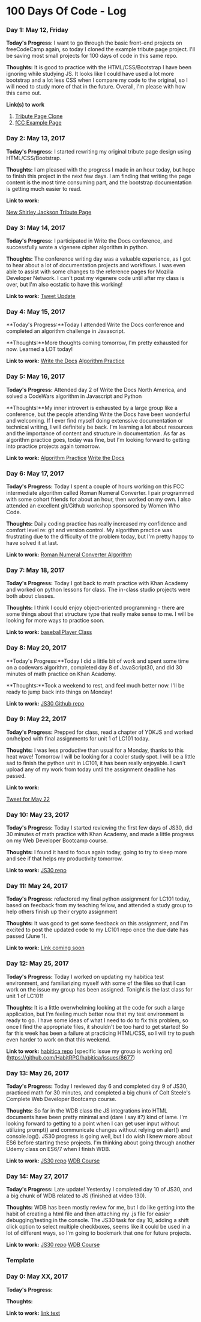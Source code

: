 # 100 Days Of Code - Log

### Day 1: May 12, Friday

**Today's Progress**: I want to go through the basic front-end projects on freeCodeCamp again, so today I cloned the example tribute page project. I'll be saving most small projects for 100 days of code in this same repo.

**Thoughts:** It is good to practice with the HTML/CSS/Bootstrap I have been ignoring while studying JS. It looks like I could have used a lot more bootstrap and a lot less CSS when I compare my code to the original, so I will need to study more of that in the future.  Overall, I'm please with how this came out.

**Link(s) to work**
1. [Tribute Page Clone](https://github.com/razzlepdx/100-days-of-code/tree/master/tribute-pages/tribute-clone)
2. [fCC Example Page](https://codepen.io/freeCodeCamp/pen/NNvBQW)

### Day 2: May 13, 2017 

**Today's Progress:** I started rewriting my original tribute page design using HTML/CSS/Bootstrap. 

**Thoughts:** I am pleased with the progress I made in an hour today, but hope to finish this project in the next few days.  I am finding that writing the page content is the most time consuming part, and the bootstrap documentation is getting much easier to read. 

**Link to work:** 

[New Shirley Jackson Tribute Page](https://github.com/razzlepdx/100-days-of-code/tree/master/tribute-pages/sj-tribute)

### Day 3: May 14, 2017 

**Today's Progress:** I participated in Write the Docs conference, and  successfully wrote a vigenere cipher algorithm in python.

**Thoughts:** The conference writing day was a valuable experience, as I got to hear about a lot of documentation projects and workflows. I was even able to assist with some changes to the reference pages for Mozilla Developer Network. I can't post my vigenere code until after my class is over, but I'm also ecstatic to have this working! 

**Link to work:** 
[Tweet Update](https://twitter.com/PagesFlutter/status/863979303196688384)

### Day 4: May 15, 2017 

**Today's Progress:**Today I attended Write the Docs conference and completed an algorithm challenge in Javascript.

**Thoughts:**More thoughts coming tomorrow, I'm pretty exhausted for now. Learned a LOT today!

**Link to work:** 
[Write the Docs](http://www.writethedocs.org/conf/na/2017/)
[Algorithm Practice](https://github.com/razzlepdx/100-days-of-code/tree/master/algo-practice)

### Day 5: May 16, 2017 

**Today's Progress:** Attended day 2 of Write the Docs North America, and solved a CodeWars algorithm in Javascript and Python

**Thoughts:**My inner introvert is exhausted by a large group like a conference, but the people attending Write the Docs have been wonderful and welcoming.  If I ever find myself doing extenssive documentation or technical writing, I will definitely be back. I'm learning a lot about resources and the importance of content and structure in documentation. As far as algorithm practice goes, today was fine, but I'm looking forward to getting into practice projects again tomorrow. 

**Link to work:** 
[Algorithm Practice](https://github.com/razzlepdx/100-days-of-code/tree/master/algo-practice)
[Write the Docs](http://www.writethedocs.org/conf/na/2017/)

### Day 6: May 17, 2017 

**Today's Progress:** Today I spent a couple of hours working on this FCC intermediate algorithm called Roman Numeral Converter. I pair programmed with some cohort friends for about an hour, then worked on my own.  I also attended an excellent git/Github workshop sponsored by Women Who Code. 

**Thoughts:** Daily coding practice has really increased my confidence and comfort level re: git and version control.  My algorithm practice was frustrating due to the difficulty of the problem today, but I'm pretty happy to have solved it at last. 

**Link to work:** 
[Roman Numeral Converter Algorithm](https://github.com/razzlepdx/FCC-Algorithms/tree/master/Intermediate-Algorithms)

### Day 7: May 18, 2017 

**Today's Progress:** Today I got back to math practice with Khan Academy and worked on python lessons for class.  The in-class studio projects were both about classes. 

**Thoughts:** I think I could enjoy object-oriented programming - there are some things about that structure type that really make sense to me.  I will be looking for more ways to practice soon.

**Link to work:** 
[baseballPlayer Class](https://github.com/razzlepdx/LC101-pdx2017/tree/master/studios)

### Day 8: May 20, 2017 

**Today's Progress:**Today I did a little bit of work and spent some time on a codewars algorithm, completed day 8 of JavaScript30, and did 30 minutes of math practice on Khan Academy. 

**Thoughts:**Took a weekend to rest, and feel much better now.  I'll be ready to jump back into things on Monday! 

**Link to work:** 
[JS30 Github repo](https://github.com/razzlepdx/JavaScript30)

### Day 9: May 22, 2017 

**Today's Progress:** Prepped for class, read a chapter of YDKJS and worked on/helped with final assignments for unit 1 of LC101 today.

**Thoughts:** I was less productive than usual for a Monday, thanks to this heat wave!  Tomorrow I will be looking for a cooler study spot.  I will be a little sad to finish the python unit in LC101, it has been really enjoyable.  I can't upload any of my work from today until the assignment deadline has passed. 

**Link to work:** 

[Tweet for May 22](https://twitter.com/PagesFlutter/status/866893578231873536)

### Day 10: May 23, 2017 
**Today's Progress:** Today I started reviewing the first few days of JS30, did 30 minutes of math practice with Khan Academy, and made a little progress on my Web Developer Bootcamp course. 

**Thoughts:** I found it hard to focus again today, going to try to sleep more and see if that helps my productivity tomorrow.

**Link to work:** 
[JS30 repo](https://github.com/razzlepdx/JavaScript30)

### Day 11: May 24, 2017 
**Today's Progress:** refactored my final python assignment for LC101 today, based on feedback from my teaching fellow, and attended a study group to help others finish up their crypto assignment

**Thoughts:** It was good to get some feedback on this assignment, and I'm excited to post the updated code to my LC101 repo once the due date has passed (June 1).

**Link to work:** 
[Link coming soon](#)

### Day 12: May 25, 2017 
**Today's Progress:** Today I worked on updating my habitica test environment, and familiarizing myself with some of the files so that I can work on the issue my group has been assigned.  Tonight is the last class for unit 1 of LC101! 

**Thoughts:** It is a little overwhelming looking at the code for such a large application, but I'm feeling much better now that my test environment is ready to go.  I have some ideas of what I need to do to fix this problem, so once I find the appropriate files, it shouldn't be too hard to get started!  So far this week has been a failure at practicing HTML/CSS, so I will try to push even harder to work on that this weekend.

**Link to work:** 
[habitica repo](https://github.com/razzlepdx/habitica)
[specific issue my group is working on] (https://github.com/HabitRPG/habitica/issues/8677)

### Day 13: May 26, 2017 

**Today's Progress:** Today I reviewed day 6 and completed day 9 of JS30, practiced math for 30 minutes, and completed a big chunk of Colt Steele's Complete Web Developer Bootcamp course. 

**Thoughts:** So far in the WDB class the JS integrations into HTML documents have been pretty minimal and (dare I say it?) kind of lame.  I'm looking forward to getting to a point when I can get user input without utilizing prompt() and communicate changes without relying on alert() and console.log().  JS30 progress is going well, but I do wish I knew more about ES6 before starting these projects.  I'm thinking about going through another Udemy class on ES6/7 when I finish WDB.

**Link to work:** 
[JS30 repo](https://github.com/razzlepdx/JavaScript30)
[WDB Course](https://www.udemy.com/the-web-developer-bootcamp/)

### Day 14: May 27, 2017 

**Today's Progress:** Late update! Yesterday I completed day 10 of JS30, and a big chunk of WDB related to JS (finished at video 130). 

**Thoughts:** WDB has been mostly review for me, but I do like getting into the habit of creating a html file and then attaching my .js file for easier debugging/testing in the console. The JS30 task for day 10, adding a shift click option to select multiple checkboxes, seems like it could be used in a lot of different ways, so I'm going to bookmark that one for future projects.

**Link to work:**
[JS30 repo](https://github.com/razzlepdx/JavaScript30)
[WDB Course](https://www.udemy.com/the-web-developer-bootcamp/)

### Template
### Day 0: May XX, 2017 

**Today's Progress:** 

**Thoughts:** 

**Link to work:** [link text](url)
